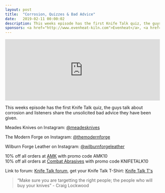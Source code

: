 ```yaml
---
layout: post
title:  "Corrosion, Quizzes & Bad Advice"
date:   2019-02-11 00:00:02
description: This weeks episode has the first Knife Talk quiz, the guys talk about corrosion and listeners share the unsolicited bad advice they have been given.
sponsors: <a href="http://www.evenheat-kiln.com">Evenheat</a>, <a href="http://www.amktactical.com">AMK</a>, and <a href="http://www.combatabrasives.com">Combat Abrasives</a>.
---
```


<iframe frameborder='0' height='200px' scrolling='no' seamless src='https://embed.simplecast.com/e78ccb8e?color=f5f5f5' width='100%'></iframe>

This weeks episode has the first Knife Talk quiz, the guys talk about corrosion and listeners share the unsolicited bad advice they have been given. 

 
Meades Knives on Instagram: <a href="https://www.instagram.com/meadesknives"> @meadesknives</a>  

The Modern Forge on Instagram: <a href="https://www.instagram.com/themodernforge"> @themodernforge</a>  

Wilburn Forge Leather on Instagram: <a href="https://www.instagram.com/wilburnforgeleather"> @wilburnforgeleather</a>  

10% off all orders at <a href="http://www.amktactical.com">AMK</a> with promo code AMK10  
10% off all orders at  <a href="http://www.combatabrasives.com">Combat Abrasives</a> with promo code KNIFETALK10 

   
  

Link to forum: <a href="http://forum.knifetalk.net">Knife Talk forum</a>, get your Knife Talk T-Shirt: <a href="https://www.chopknives.com/collections/t-shirts/products/knife-talk-t-shirt">Knife Talk T's</a> 




 


<blockquote class="largeQuote">“Make sure you are targetting the right people; the people who will buy your knives” - Craig Lockwood </blockquote>



